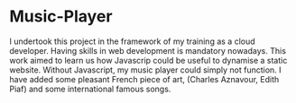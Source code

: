 # Music-Player


I undertook this project in the framework of my training as a cloud developer. Having skills in web development is mandatory nowadays. This work aimed to learn us how Javascrip could be useful to dynamise a static website.
Without Javascript, my music player could simply not function.
I have added some pleasant French piece of art, (Charles Aznavour, Edith Piaf) and some international famous songs.
